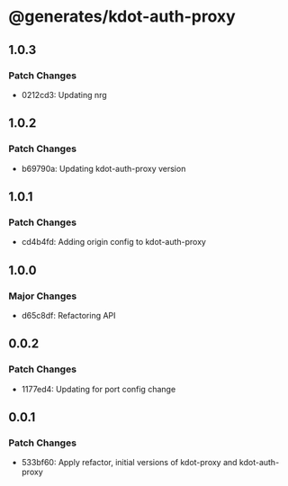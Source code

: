 # @generates/kdot-auth-proxy

## 1.0.3

### Patch Changes

- 0212cd3: Updating nrg

## 1.0.2

### Patch Changes

- b69790a: Updating kdot-auth-proxy version

## 1.0.1

### Patch Changes

- cd4b4fd: Adding origin config to kdot-auth-proxy

## 1.0.0

### Major Changes

- d65c8df: Refactoring API

## 0.0.2

### Patch Changes

- 1177ed4: Updating for port config change

## 0.0.1

### Patch Changes

- 533bf60: Apply refactor, initial versions of kdot-proxy and kdot-auth-proxy
